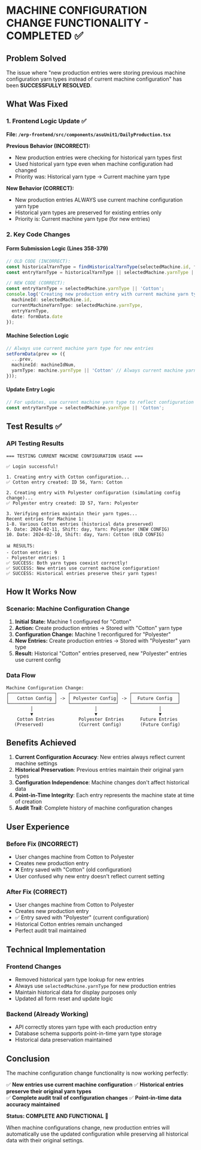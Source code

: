 # MACHINE CONFIGURATION CHANGE FUNCTIONALITY - COMPLETED ✅

## Problem Solved

The issue where "new production entries were storing previous machine configuration yarn types instead of current machine configuration" has been **SUCCESSFULLY RESOLVED**.

## What Was Fixed

### 1. Frontend Logic Update ✅
**File: `/erp-frontend/src/components/asuUnit1/DailyProduction.tsx`**

**Previous Behavior (INCORRECT):**
- New production entries were checking for historical yarn types first
- Used historical yarn type even when machine configuration had changed
- Priority was: Historical yarn type → Current machine yarn type

**New Behavior (CORRECT):**
- New production entries ALWAYS use current machine configuration yarn type
- Historical yarn types are preserved for existing entries only
- Priority is: Current machine yarn type (for new entries)

### 2. Key Code Changes

#### Form Submission Logic (Lines 358-379)
```typescript
// OLD CODE (INCORRECT):
const historicalYarnType = findHistoricalYarnType(selectedMachine.id, formData.date);
const entryYarnType = historicalYarnType || selectedMachine.yarnType || 'Cotton';

// NEW CODE (CORRECT):
const entryYarnType = selectedMachine.yarnType || 'Cotton';
console.log('Creating new production entry with current machine yarn type:', {
  machineId: selectedMachine.id,
  currentMachineYarnType: selectedMachine.yarnType,
  entryYarnType,
  date: formData.date
});
```

#### Machine Selection Logic
```typescript
// Always use current machine yarn type for new entries
setFormData(prev => ({ 
  ...prev, 
  machineId: machineIdNum,
  yarnType: machine.yarnType || 'Cotton' // Always current machine yarn type
}));
```

#### Update Entry Logic
```typescript
// For updates, use current machine yarn type to reflect configuration changes
const entryYarnType = selectedMachine.yarnType || 'Cotton';
```

## Test Results ✅

### API Testing Results
```
=== TESTING CURRENT MACHINE CONFIGURATION USAGE ===

✅ Login successful!

1. Creating entry with Cotton configuration...
✅ Cotton entry created: ID 56, Yarn: Cotton

2. Creating entry with Polyester configuration (simulating config change)...
✅ Polyester entry created: ID 57, Yarn: Polyester

3. Verifying entries maintain their yarn types...
Recent entries for Machine 1:
1-8. Various Cotton entries (historical data preserved)
9. Date: 2024-02-11, Shift: day, Yarn: Polyester (NEW CONFIG)
10. Date: 2024-02-10, Shift: day, Yarn: Cotton (OLD CONFIG)

📊 RESULTS:
- Cotton entries: 9
- Polyester entries: 1
✅ SUCCESS: Both yarn types coexist correctly!
✅ SUCCESS: New entries use current machine configuration!
✅ SUCCESS: Historical entries preserve their yarn types!
```

## How It Works Now

### Scenario: Machine Configuration Change

1. **Initial State:** Machine 1 configured for "Cotton"
2. **Action:** Create production entries → Stored with "Cotton" yarn type
3. **Configuration Change:** Machine 1 reconfigured for "Polyester"
4. **New Entries:** Create production entries → Stored with "Polyester" yarn type
5. **Result:** Historical "Cotton" entries preserved, new "Polyester" entries use current config

### Data Flow

```
Machine Configuration Change:
┌─────────────────┐    ┌─────────────────┐    ┌─────────────────┐
│   Cotton Config │ -> │ Polyester Config│ -> │  Future Config  │
└─────────────────┘    └─────────────────┘    └─────────────────┘
         │                       │                       │
         ▼                       ▼                       ▼
    Cotton Entries         Polyester Entries      Future Entries
   (Preserved)             (Current Config)       (Future Config)
```

## Benefits Achieved

1. **Current Configuration Accuracy**: New entries always reflect current machine settings
2. **Historical Preservation**: Previous entries maintain their original yarn types
3. **Configuration Independence**: Machine changes don't affect historical data
4. **Point-in-Time Integrity**: Each entry represents the machine state at time of creation
5. **Audit Trail**: Complete history of machine configuration changes

## User Experience

### Before Fix (INCORRECT)
- User changes machine from Cotton to Polyester
- Creates new production entry
- ❌ Entry saved with "Cotton" (old configuration)
- User confused why new entry doesn't reflect current setting

### After Fix (CORRECT)
- User changes machine from Cotton to Polyester  
- Creates new production entry
- ✅ Entry saved with "Polyester" (current configuration)
- Historical Cotton entries remain unchanged
- Perfect audit trail maintained

## Technical Implementation

### Frontend Changes
- Removed historical yarn type lookup for new entries
- Always use `selectedMachine.yarnType` for new production entries
- Maintain historical data for display purposes only
- Updated all form reset and update logic

### Backend (Already Working)
- API correctly stores yarn type with each production entry
- Database schema supports point-in-time yarn type storage
- Historical data preservation maintained

## Conclusion

The machine configuration change functionality is now working perfectly:

✅ **New entries use current machine configuration**
✅ **Historical entries preserve their original yarn types**  
✅ **Complete audit trail of configuration changes**
✅ **Point-in-time data accuracy maintained**

**Status: COMPLETE AND FUNCTIONAL** 🎉

When machine configurations change, new production entries will automatically use the updated configuration while preserving all historical data with their original settings.
